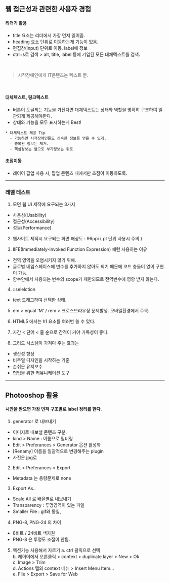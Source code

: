 
## 웹 접근성과 관련한 사용자 경험
 
#### 리더기 활용
  - title 요소는 리더에서 가장 먼저 읽어줌.
  - heading 요소 단위로 이동하는게 기능이 있음.
  - 편집창(input) 단위로 이동. label에 정보
  - ctrl+s로 검색 > alt, title, label 등에 기입된 모든 대체텍스트를 검색.
<br>

> 시작장애인에게 IT콘텐츠는 텍스트 뿐.

<br>

#### 대체텍스트, 링크텍스트
  - 버튼이 토글되는 기능을 가진다면 대체텍스트는 상태와 역할을 명확히 구분하여 일관되게 제공해야한다.
  - 상태와 기능을 모두 표시하는게 Best!
   
```
* 대체텍스트 제공 Tip
  - 가능하면 시작장애인들도 신속한 정보를 얻을 수 있게.
  - 중복된 정보는 제거.
  - 핵심정보는 앞으로 부가정보는 뒤로.
```

#### 초점이동
  - 레이어 팝업 사용 시, 팝업 콘텐츠 내에서만 초점이 이동하도록.

---

### 레벨 테스트
1. 모던 웹 UI 제작에 요구되는 3가지
  - 사용성(Usability)
  - 접근성(Accessibility)
  - 성능(Performance)

2. 웹사이트 제작시 요구되는 화면 해상도 : 96ppi ( pt 단위 사용시 주의 )

3. IIFE(Immediately-Invoked Function Expression) 패턴 사용하는 이유
  - 전역 영역을 오염시키지 않기 위해.
  - 글로벌 네임스페이스에 변수를 추가하지 않아도 되기 때문에 코드 충돌이 없이 구현이 가능.
  - 함수안에서 사용되는 변수의 scope가 제한되므로 전역변수에 영향 받지 않는다.

4. ::selelction
  - text 드래그하여 선택한 상태.

5. em > equal 'M' / rem > 크로스브라우징 문제발생. 모바일환경에서 주목.

6. HTML5 에서는 h1 요소를 여러번 쓸 수 있다.

7. 자간 < 단어 < 줄 순으로 간격이 커야 가독성이 좋다.

8. 그리드 시스템이 가져다 주는 효과는
  - 생산성 향상
  - 비주얼 디자인을 시작하는 기준
  - 손쉬운 유지보수
  - 협업을 위한 커뮤니케이션 도구

---

## Photooshop 활용
 
#### 시안을 받으면 가장 먼저 구조별로 label 정리를 한다.

1. generator 로 내보내기
  - 이미지로 내보낼 콘텐츠 구분.
  - kind > Name : 이름으로 필터링
  - Edit > Preferances > Generator 옵션 활성화
  - [Renamy] 이름을 일괄적으로 변경해주는 plugin
  - 사진은 jpg로

2. Edit > Preferances > Export
  - Metadata 는 용량문제로 none

3. Export As..
  - Scale All 로 배율별로 내보내기
  - Transparency : 투명영역이 있는 파일
  - Smaller File : gif와 동일,

4. PNG-8, PNG-24 의 차이
  - 8비트 / 24비트 색지원
  - PNG-8 은 투명도 조절이 안됨.

5. 액션기능 사용해서 자르기
  a. ctrl 클릭으로 선택<br>
  b. 레이어에서 오른클릭 > context > duplicate layer > New > Ok<br>
  c. Image > Trim<br>
  d. Actions 탭의 context 메뉴 > Insert Menu Item...<br>
  e. File > Export > Save for Web<br>
